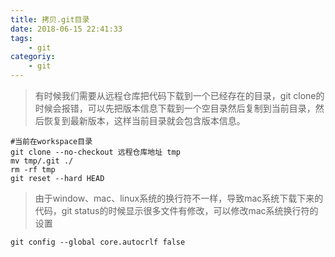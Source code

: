 ```yaml
---
title: 拷贝.git目录
date: 2018-06-15 22:41:33
tags:
    - git
categoriy:
    - git
---
```


> 有时候我们需要从远程仓库把代码下载到一个已经存在的目录，git clone的时候会报错，可以先把版本信息下载到一个空目录然后复制到当前目录，然后恢复到最新版本，这样当前目录就会包含版本信息。

```
#当前在workspace目录
git clone --no-checkout 远程仓库地址 tmp
mv tmp/.git ./
rm -rf tmp
git reset --hard HEAD
```

> 由于window、mac、linux系统的换行符不一样，导致mac系统下载下来的代码，git status的时候显示很多文件有修改，可以修改mac系统换行符的设置
```
git config --global core.autocrlf false
```
